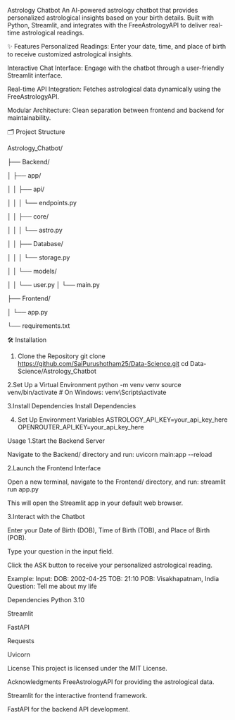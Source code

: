  Astrology Chatbot
An AI-powered astrology chatbot that provides personalized astrological insights based on your birth details. Built with Python, Streamlit, and integrates with the FreeAstrologyAPI to deliver real-time astrological readings.

✨ Features
Personalized Readings: Enter your date, time, and place of birth to receive customized astrological insights.

Interactive Chat Interface: Engage with the chatbot through a user-friendly Streamlit interface.

Real-time API Integration: Fetches astrological data dynamically using the FreeAstrologyAPI.

Modular Architecture: Clean separation between frontend and backend for maintainability.


🗂️ Project Structure

Astrology_Chatbot/

├── Backend/

│   ├── app/

│   │   ├── api/

│   │   │   └── endpoints.py

│   │   ├── core/

│   │   │   └── astro.py

│   │   ├── Database/

│   │   │   └── storage.py

│   │   └── models/

│   │       └── user.py
│   └── main.py

├── Frontend/

│   └── app.py

└── requirements.txt

🛠️ Installation

1. Clone the Repository
git clone https://github.com/SaiPurushotham25/Data-Science.git
cd Data-Science/Astrology_Chatbot

2.Set Up a Virtual Environment
python -m venv venv
source venv/bin/activate  # On Windows: venv\Scripts\activate

3.Install Dependencies
Install Dependencies

4. Set Up Environment Variables
ASTROLOGY_API_KEY=your_api_key_here
OPENROUTER_API_KEY=your_api_key_here

Usage
1.Start the Backend Server

Navigate to the Backend/ directory and run:
uvicorn main:app --reload

2.Launch the Frontend Interface

Open a new terminal, navigate to the Frontend/ directory, and run:
streamlit run app.py

This will open the Streamlit app in your default web browser.

3.Interact with the Chatbot

Enter your Date of Birth (DOB), Time of Birth (TOB), and Place of Birth (POB).

Type your question in the input field.

Click the ASK button to receive your personalized astrological reading.

Example:
Input:
DOB: 2002-04-25
TOB: 21:10
POB: Visakhapatnam, India
Question: Tell me about my life

 Dependencies
Python 3.10

Streamlit

FastAPI

Requests

Uvicorn

License
This project is licensed under the MIT License.

Acknowledgments
FreeAstrologyAPI for providing the astrological data.

Streamlit for the interactive frontend framework.

FastAPI for the backend API development.
